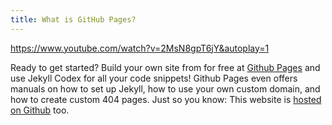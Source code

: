 ```yaml
---
title: What is GitHub Pages?
---
```


https://www.youtube.com/watch?v=2MsN8gpT6jY&autoplay=1

Ready to get started? Build your own site from for free at [Github Pages](https://pages.github.com/) and use Jekyll Codex for all your code snippets! Github Pages even offers manuals on how to set up Jekyll, how to use your own custom domain, and how to create custom 404 pages. Just so you know: This website is [hosted on Github](https://github.com/jhvanderschee/jekyllcodex) too.